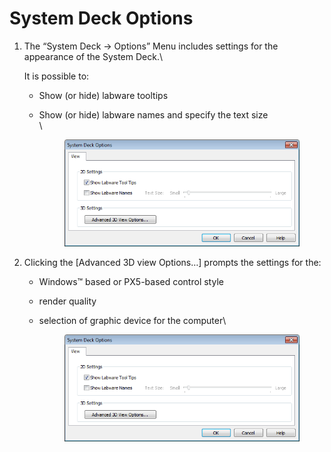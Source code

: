 # System Deck Options

1.  The “System Deck -> Options” Menu includes settings for the appearance of the System Deck.\


    It is possible to:

    * Show (or hide) labware tooltips
    *   Show (or hide) labware names and specify the text size\
        \


        <figure><img src="../../.gitbook/assets/image (28) (1) (1) (1).png" alt=""><figcaption></figcaption></figure>



2. Clicking the \[Advanced 3D view Options…] prompts the settings for the:
   * Windows™ based or PX5-based control style
   * render quality
   *   selection of graphic device for the computer\


       <figure><img src="../../.gitbook/assets/image (27) (1) (1) (1).png" alt=""><figcaption></figcaption></figure>

